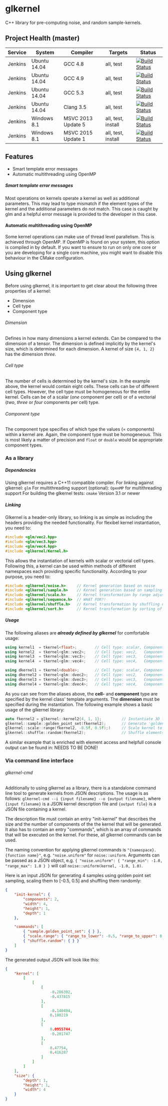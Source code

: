 # glkernel
C++ library for pre-computing noise, and random sample-kernels.

## Project Health (master)

| Service | System | Compiler | Targets | Status |
| ------- | ------ | -------- | ------- | ------ |
| Jenkins | Ubuntu 14.04 | GCC 4.8 | all, test | [![Build Status](http://jenkins.hpi3d.de/buildStatus/icon?job=glkernel-linux-gcc4.8)](http://jenkins.hpi3d.de/job/glkernel-linux-gcc4.8)|
| Jenkins | Ubuntu 14.04 | GCC 4.9 | all, test | [![Build Status](http://jenkins.hpi3d.de/buildStatus/icon?job=glkernel-linux-gcc4.9)](http://jenkins.hpi3d.de/job/glkernel-linux-gcc4.9)|
| Jenkins | Ubuntu 14.04 | GCC 5.3 | all, test | [![Build Status](http://jenkins.hpi3d.de/buildStatus/icon?job=glkernel-linux-gcc5.3)](http://jenkins.hpi3d.de/job/glkernel-linux-gcc5.3)|
| Jenkins | Ubuntu 14.04 | Clang 3.5 | all, test | [![Build Status](http://jenkins.hpi3d.de/buildStatus/icon?job=glkernel-linux-clang3.5)](http://jenkins.hpi3d.de/job/glkernel-linux-clang3.5) |
| Jenkins | Windows 8.1 | MSVC 2013 Update 5 | all, test, install | [![Build Status](http://jenkins.hpi3d.de/buildStatus/icon?job=glkernel-windows-msvc2013)](http://jenkins.hpi3d.de/job/glkernel-windows-msvc2013) |
| Jenkins | Windows 8.1 | MSVC 2015 Update 1 | all, test, install | [![Build Status](http://jenkins.hpi3d.de/buildStatus/icon?job=glkernel-windows-msvc2015)](http://jenkins.hpi3d.de/job/glkernel-windows-msvc2015) |

## Features

* Smart template error messages
* Automatic multithreading using OpenMP

##### Smart template error messages

Most operations on kernels operate a kernel as well as additional parameters. This may lead to type mismatch if the element types of the kernel and the additional parameters do not match.
This case is caught by glm and a helpful error message is provided to the developer in this case.

#### Automatic multithreading using OpenMP

Some kernel operations can make use of thread level parallelism. This is achieved through OpenMP. If OpenMP is found on your system, this option is compiled in by default. If you want to ensure to run on only one core or you are developing for a single core machine, you might want to disable this behaviour in the CMake configuration.

## Using glkernel

Before using glkernel, it is important to get clear about the following three properties of a kernel:
* Dimension
* Cell type
* Component type

###### Dimension
Defines in how many dimensions a kernel extends. Can be compared to the dimension of a tensor.
The dimension is defined implicitly by the kernel's size, which is determined for each dimension.
A kernel of size `{4, 1, 2}` has the dimension _three_.

###### Cell type
The number of cells is determined by the kernel's size. In the example above, the kernel would contain eight cells. These cells can be of different cell types. However, the cell type must be homogeneous for the entire kernel. Cells can be of a scalar (_one_ component per cell) or of a vectorial (_two_, _three_ or _four_ components per cell) type.

###### Component type
The component type specifies of which type the values (= components) within a kernel are. Again, the component type must be homogeneous. This is most likely a matter of precision and `float` or `double` would be appropriate component types.


### As a library

##### Dependencies

Using glkernel requires a C++11 compatible compiler.
For linking against glkernel: `glm`
For multithreading support (optional): `OpenMP` for multithreading support
For building the glkernel tests: `cmake` Version 3.1 or newer

##### Linking

Glkernel is a header-only library, so linking is as simple as including the headers providing the needed functionality.
For flexibel kernel instantiation, you need to:
```cpp
#include <glm/vec2.hpp>
#include <glm/vec3.hpp>
#include <glm/vec4.hpp>
#include <glkernel/Kernel.h>
```
This allows the instantiation of kernels with scalar or vectorial cell types. Following this, a kernel can be used within methods of different namespaces each providing specific functionality. According to your purpose, you need to:
```cpp
#include <glkernel/noise.h>     // Kernel generation based on noise
#include <glkernel/sample.h>    // Kernel generation based on sampling
#include <glkernel/scale.h>     // Kernel transformation by range adjustments
#include <glkernel/sequence.h>  // WHAT FOR?!
#include <glkernel/shuffle.h>   // Kernel transformation by shuffling of elements
#include <glkernel/sort.h>      // Kernel transformation by sorting of elements
```


##### Usage
The following aliases are ___already defined by glkernel___ for comfortable usage:
```cpp
using kernel1  = tkernel<float>;		// Cell type: scalar, Component type: float
using kernel2  = tkernel<glm::vec2>;	// Cell type: vec2,   Component type: float
using kernel3  = tkernel<glm::vec3>;	// Cell type: vec3,   Component type: float
using kernel4  = tkernel<glm::vec4>;	// Cell type: vec4,   Component type: float

using dkernel1 = tkernel<double>;		// Cell type: scalar, Component type: double
using dkernel2 = tkernel<glm::dvec2>;	// Cell type: vec2,   Component type: double
using dkernel3 = tkernel<glm::dvec3>;	// Cell type: vec3,   Component type: double
using dkernel4 = tkernel<glm::dvec4>;	// Cell type: vec4,   Component type: double
```
As you can see from the aliases above, the __cell-__ and __component__ type are specified by the kernel class' template arguments. The __dimension__ must be specified during the instantiation.
The following example shows a basic usage of the glkernel library:

```cpp
auto fkernel2 = glkernel::kernel2{4, 1, 1};         // Instantiate 3D float kernel with two components per cell
glkernel::sample::golden_point_set(fkernel2);       // Generate 'golden point set'
glkernel::scale::range(fkernel2, -0.5f, 0.5f);)     // Scale kernel to [-0.5, 0.5] in each dimension
glkernel::shuffle::random(fkernel2);                // Shuffle elements randomly
```

A similar example that is enriched with element access and helpfull console output can be found in:
NEEDS TO BE DONE!




### Via command line interface
###### glkernel-cmd

Additionally to using glkernel as a library, there is a standalone command line tool to generate kernels from JSON descriptions.
The usage is as follows: ```glkernel-cmd --i {input filename} --o {output filename}```, where ```{input filename}``` is a JSON kernel description file and ```{output file}``` is a JSON file containing a kernel.

The description file must contain an entry "init-kernel" that describes the size and the number of components of the the kernel that will be generated.
It also has to contain an entry "commands", which is an array of commands that will be executed on the kernel.
For these, all glkernel commands can be used.

The naming convention for applying glkernel commands is ```"{namespace}.{function name}"```, e.g. ```"noise.uniform"``` for ```noise::uniform```.
Arguments can be passed as a JSON object, e.g. ```{ "noise.uniform": { "range_min": -1.0, "range_max": 1.0 } }``` will call ```noise::uniform(kernel, -1.0, 1.0)```.

Here is an input JSON for generating 4 samples using golden point set sampling, scaling them to [-0.5, 0.5] and shuffling them randomly:
```json
{
    "init-kernel": {
        "components": 2,
        "width": 4,
        "height": 1,
        "depth": 1
    },

    "commands": [
        { "sample.golden_point_set": { } },
        { "scale.range": { "range_to_lower": -0.5, "range_to_upper": 0.5 } },
        { "shuffle.random": { } }
    ]
}
```

The generated output JSON will look like this:
```json
{
    "kernel": [
        [
            [
                [
                    -0.286392,
                    -0.437815
                ],
                [
                    -0.140494,
                    0.180219
                ],
                [
                    0.0955744,
                    -0.201747
                ],
                [
                    0.47754,
                    0.416287
                ]
            ]
        ]
    ],
    "size": {
        "depth": 1,
        "height": 1,
        "width": 4
    }
}

```
